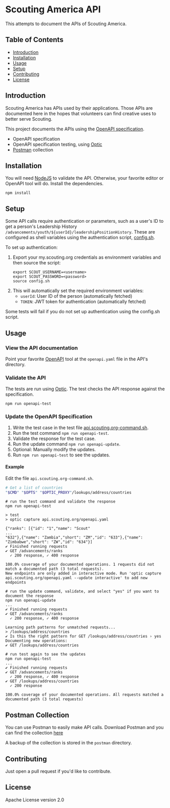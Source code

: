 # Scouting America API

This attempts to document the APIs of Scouting America.

## Table of Contents

- [Introduction](#introduction)
- [Installation](#installation)
- [Usage](#usage)
- [Setup](#setup)
- [Contributing](#contributing)
- [License](#license)

## Introduction

Scouting America has APIs used by their applications. Those APIs are documented here in the hopes that
volunteers can find creative uses to better serve Scouting.

This project documents the APIs using the [OpenAPI specification](https://spec.openapis.org/oas/latest.html).

- OpenAPI specification
- OpenAPI specification testing, using [Optic](https://www.useoptic.com)
- [Postman](http://postman.com) collection

## Installation

You will need [NodeJS](https://nodejs.org/) to validate the API. Otherwise, your favorite editor or OpenAPI tool will
do. Install the dependencies.

```shell
npm install
```

## Setup

Some API calls require authentication or parameters, such as a user's ID to get a person's Leadership History
`/advancements/youth/${userId}/leadershipPositionHistory`. These are configured as shell variables using the authentication script,
[config.sh](config.sh).

To set up authentication:
1. Export your my.scouting.org credentials as environment variables and then source the script:
   ```shell
   export SCOUT_USERNAME=<username>
   export SCOUT_PASSWORD=<password>
   source config.sh
   ```
2. This will automatically set the required environment variables:
   - `userId`: User ID of the person (automatically fetched)
   - `TOKEN`: JWT token for authentication (automatically fetched)

Some tests will fail if you do not set up authentication using the config.sh script.

## Usage

### View the API documentation

Point your favorite [OpenAPI](https://www.openapis.org) tool at the `openapi.yaml` file in the API's directory.

### Validate the API

The tests are run using [Optic](https://www.useoptic.com). The test checks the API response against the specification.

```shell
npm run openapi-test
```

### Update the OpenAPI Specification

1. Write the test case in the test file [api.scouting.org-command.sh](api.scouting.org-command.sh).
1. Run the test command `npm run openapi-test`.
1. Validate the response for the test case.
1. Run the update command `npm run openapi-update`.
1. Optional: Manually modify the updates.
1. Run `npm run openapi-test` to see the updates.

#### Example

Edit the file `api.scouting.org-command.sh`.

```bash
# Get a list of countries
"$CMD" "$OPTS" "$OPTIC_PROXY"/lookups/address/countries
```

```shell
# run the test command and validate the response
npm run openapi-test

> test
> optic capture api.scouting.org/openapi.yaml

{"ranks": [{"id": "1","name": "Scout"
...
"632"},{"name": "Zambia","short": "ZM","id": "633"},{"name": "Zimbabwe","short": "ZW","id": "634"}]
✔ Finished running requests
✔ GET /advancements/ranks
  ✓ 200 response, ✓ 400 response

100.0% coverage of your documented operations. 1 requests did not match a documented path (3 total requests).
New endpoints are only added in interactive mode. Run 'optic capture api.scouting.org/openapi.yaml --update interactive' to add new endpoints
```

```shell
# run the update command, validate, and select "yes" if you want to document the response
npm run openapi-update
...
✔ Finished running requests
✔ GET /advancements/ranks
  ✓ 200 response, ✓ 400 response

Learning path patterns for unmatched requests...
> /lookups/address/countries
✔ Is this the right pattern for GET /lookups/address/countries › yes
Documenting new operations:
✔ GET /lookups/address/countries
```

```shell
# run test again to see the updates
npm run openapi-test
...
✔ Finished running requests
✔ GET /advancements/ranks
  ✓ 200 response, ✓ 400 response
✔ GET /lookups/address/countries
  ✓ 200 response

100.0% coverage of your documented operations. All requests matched a documented path (3 total requests)
```

## Postman Collection

You can use Postman to easily make API calls. Download Postman and you can find the collection [here](https://app.getpostman.com/run-collection/1018039-7ec2af3f-c36a-489c-9e6a-9dc3be66a508?action=collection%2Ffork&source=rip_markdown&collection-url=entityId%3D1018039-7ec2af3f-c36a-489c-9e6a-9dc3be66a508%26entityType%3Dcollection%26workspaceId%3De4113f38-1f4e-4639-b1ac-96d14dd279f3)

A backup of the collection is stored in the `postman` directory.

## Contributing

Just open a pull request if you'd like to contribute.

## License

Apache License version 2.0
